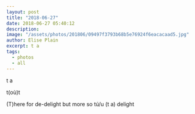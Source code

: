 ```yaml
---
layout: post
title: "2018-06-27"
date: 2018-06-27 05:40:12
description: 
image: "/assets/photos/201806/09497f3793b68b5e76924f6eacacaad5.jpg"
author: Elise Plain
excerpt: t a
tags: 
  - photos
  - all
---
```


t a
<p></p>
<p>t(où)t</p><p>(T)here for de-delight but more so tú/u (t a) delight</p>